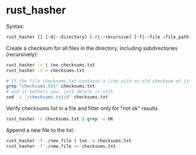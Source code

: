# rust_hasher

Syntax:
```bash
rust_hasher [] [-d|--directory] [-r|--recursive] [-f|--file <file_path>] [-c|--check <checksum_file>]
```

Create a checksum for all files in the directory, including subdirectories (recursively):
```bash
rust_hasher -r | tee checksums.txt
rust_hasher -r > checksums.txt

# If the file checksums.txt contains a line with an old checksum of itself
grep "checksums.txt" checksums.txt
# and it bothers you, just delete it with
sed -i '/checksums.txt/d' checksums.txt
```

Verify checksums list in a file and filter only for "not ok" results
```bash
rust_hasher -c checksums.txt | grep -v OK
```

Append a new file to the list:
```bash
rust_hasher -f ./new_file | tee -a checksums.txt
rust_hasher -f ./new_file >> checksums.txt
```
